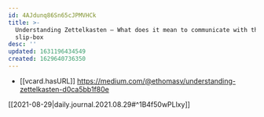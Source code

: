 ```yaml
---
id: 4AJdunq86Sn65cJPMVHCk
title: >-
  Understanding Zettelkasten — What does it mean to communicate with the
  slip-box
desc: ''
updated: 1631196434549
created: 1629640736350
---
```


- [[vcard.hasURL]] https://medium.com/@ethomasv/understanding-zettelkasten-d0ca5bb1f80e

[[2021-08-29|daily.journal.2021.08.29#^1B4f50wPLlxy]]

